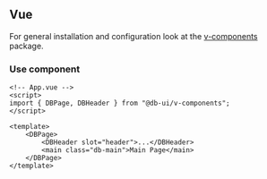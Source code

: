 ## Vue

For general installation and configuration look at the [v-components](https://www.npmjs.com/package/@db-ui/v-components) package.

### Use component

```vue App.vue
<!-- App.vue -->
<script>
import { DBPage, DBHeader } from "@db-ui/v-components";
</script>

<template>
	<DBPage>
		<DBHeader slot="header">...</DBHeader>
		<main class="db-main">Main Page</main>
	</DBPage>
</template>
```
